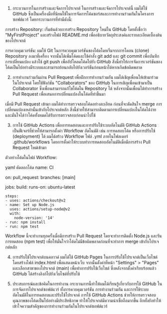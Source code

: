 1. กระบวนการในการสร้างและจัดการโปรเจกต์
ในการสร้างและจัดการโปรเจกต์นี้ ผมได้ใช้ GitHub ซึ่งเป็นเครื่องมือที่นิยมใช้ในการจัดการโค้ดซอร์สและการทำงานร่วมกันในโครงการซอฟต์แวร์ โดยกระบวนการที่ทำมีดังนี้:

การสร้าง Repository: เริ่มต้นด้วยการสร้าง Repository ใหม่ใน GitHub โดยตั้งชื่อว่า "MyFirstProject" และสร้างไฟล์ README.md เพื่ออธิบายวัตถุประสงค์และรายละเอียดเบื้องต้นของโปรเจกต์

การควบคุมเวอร์ชัน: ผมใช้ Git ในการควบคุมเวอร์ชันของโค้ดโดยเริ่มจากการโคลน (clone) Repository ลงมาที่เครื่อง จากนั้นได้เพิ่มโค้ดและใช้คำสั่ง git add และ git commit เพื่อบันทึกการเปลี่ยนแปลง แล้วใช้ git push เพื่ออัปโหลดโค้ดไปยัง GitHub สิ่งนี้ทำให้การจัดการเวอร์ชันของโค้ดเป็นไปอย่างมีระบบและสามารถย้อนกลับไปยังเวอร์ชันก่อนหน้าได้หากเกิดข้อผิดพลาด

2. การทำงานร่วมกันผ่าน Pull Request
เพื่อฝึกการทำงานร่วมกัน ผมได้เชิญเพื่อนให้เข้ามาร่วมในโปรเจกต์ โดยใช้ฟังก์ชัน "Collaborators" ของ GitHub ในการเชิญเพื่อนเข้ามาเป็น Collaborator ซึ่งเพื่อนสามารถแก้ไขโค้ดใน Repository ได้ หลังจากนั้นเพื่อนได้ทำการสร้าง Pull Request เพื่อเสนอการเปลี่ยนแปลงในโค้ดที่ทำขึ้นมา

เมื่อมี Pull Request เข้ามา ผมได้ทำการตรวจสอบโค้ดอย่างละเอียด ก่อนที่จะตัดสินใจ merge การเปลี่ยนแปลงเหล่านั้นเข้ากับโปรเจกต์หลัก สิ่งนี้ช่วยให้สามารถติดตามการเปลี่ยนแปลงในโค้ดได้ง่าย และมั่นใจได้ว่าโค้ดทั้งหมดได้รับการตรวจสอบก่อนนำไปใช้

3. การใช้ GitHub Actions เพื่อการทดสอบและการปรับใช้ระบบอัตโนมัติ
GitHub Actions เป็นฟีเจอร์ที่ช่วยให้สามารถตั้งค่า Workflow อัตโนมัติ เช่น การทดสอบโค้ด หรือการปรับใช้ (deployment) ได้ ผมได้สร้าง Workflow ไฟล์ .yml ภายในโฟลเดอร์ .github/workflows โดยการตั้งค่าให้ระบบทำการทดสอบอัตโนมัติเมื่อมีการสร้าง Pull Request ใหม่เข้ามา

ตัวอย่างโค้ดในไฟล์ Workflow:

yaml
คัดลอกโค้ด
name: CI

on:
  pull_request:
    branches: [main]

jobs:
  build:
    runs-on: ubuntu-latest

    steps:
    - uses: actions/checkout@v2
    - name: Set up Node.js
      uses: actions/setup-node@v2
      with:
        node-version: '14'
    - run: npm install
    - run: npm test
Workflow นี้จะทำงานทุกครั้งเมื่อมีการสร้าง Pull Request โดยจะทำการติดตั้ง Node.js และรันการทดสอบ (npm test) เพื่อให้มั่นใจว่าโค้ดไม่มีข้อผิดพลาดก่อนที่จะทำการ merge เข้ากับโปรเจกต์หลัก

4. การปรับใช้โปรเจกต์บนคลาวด์
ผมได้ใช้ GitHub Pages ในการปรับใช้โปรเจกต์เป็นเว็บไซต์ โดยสร้างไฟล์ index.html เพื่อแสดงหน้าเว็บ จากนั้นตั้งค่าที่หน้า "Settings" > "Pages" และเลือกสาขาของโปรเจกต์ (main) เพื่อทำการปรับใช้เว็บไซต์ ซึ่งหลังจากตั้งค่าเรียบร้อยแล้ว GitHub ได้สร้างลิงก์ไปยังเว็บไซต์ที่ปรับใช้

5. ประสบการณ์และข้อคิดในการทำงาน
กระบวนการนี้ทำให้ผมได้เรียนรู้เกี่ยวกับการใช้ GitHub ในการจัดการโปรเจกต์ซอฟต์แวร์ ทั้งการควบคุมเวอร์ชัน การทำงานร่วมกัน และการใช้ระบบอัตโนมัติในการทดสอบและปรับใช้โปรเจกต์ การใช้ GitHub Actions ช่วยให้การตรวจสอบคุณภาพของโค้ดเป็นไปอย่างมีประสิทธิภาพ ทำให้โปรเจกต์มีความน่าเชื่อถือมากขึ้น อีกทั้งยังทำให้เข้าใจความสำคัญของการทำงานร่วมกันในโปรเจกต์ซอฟต์แวร์

